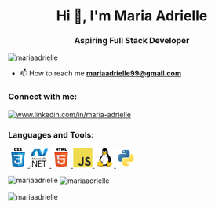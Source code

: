 <h1 align="center">Hi 👋, I'm Maria Adrielle</h1>
<h3 align="center">Aspiring Full Stack Developer</h3>

<p align="left"> <img src="https://komarev.com/ghpvc/?username=mariaadrielle&label=Profile%20views&color=0e75b6&style=flat" alt="mariaadrielle" /> </p>

- 📫 How to reach me **mariaadrielle99@gmail.com**

<h3 align="left">Connect with me:</h3>
<p align="left">
<a href="https://linkedin.com/in/www.linkedin.com/in/maria-adrielle" target="blank"><img align="center" src="https://raw.githubusercontent.com/rahuldkjain/github-profile-readme-generator/master/src/images/icons/Social/linked-in-alt.svg" alt="www.linkedin.com/in/maria-adrielle" height="30" width="40" /></a>
</p>

<h3 align="left">Languages and Tools:</h3>
<p align="left"> <a href="https://www.w3schools.com/css/" target="_blank" rel="noreferrer"> <img src="https://raw.githubusercontent.com/devicons/devicon/master/icons/css3/css3-original-wordmark.svg" alt="css3" width="40" height="40"/> </a> <a href="https://dotnet.microsoft.com/" target="_blank" rel="noreferrer"> <img src="https://raw.githubusercontent.com/devicons/devicon/master/icons/dot-net/dot-net-original-wordmark.svg" alt="dotnet" width="40" height="40"/> </a> <a href="https://www.w3.org/html/" target="_blank" rel="noreferrer"> <img src="https://raw.githubusercontent.com/devicons/devicon/master/icons/html5/html5-original-wordmark.svg" alt="html5" width="40" height="40"/> </a> <a href="https://developer.mozilla.org/en-US/docs/Web/JavaScript" target="_blank" rel="noreferrer"> <img src="https://raw.githubusercontent.com/devicons/devicon/master/icons/javascript/javascript-original.svg" alt="javascript" width="40" height="40"/> </a> <a href="https://www.linux.org/" target="_blank" rel="noreferrer"> <img src="https://raw.githubusercontent.com/devicons/devicon/master/icons/linux/linux-original.svg" alt="linux" width="40" height="40"/> </a> <a href="https://www.python.org" target="_blank" rel="noreferrer"> <img src="https://raw.githubusercontent.com/devicons/devicon/master/icons/python/python-original.svg" alt="python" width="40" height="40"/> </a> </p>

<p><img align="left" src="https://github-readme-stats.vercel.app/api/top-langs?username=mariaadrielle&show_icons=true&locale=en&layout=compact" alt="mariaadrielle" /></p>

<p>&nbsp;<img align="center" src="https://github-readme-stats.vercel.app/api?username=mariaadrielle&show_icons=true&locale=en" alt="mariaadrielle" /></p>

<p><img align="center" src="https://github-readme-streak-stats.herokuapp.com/?user=mariaadrielle&" alt="mariaadrielle" /></p>
